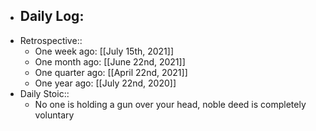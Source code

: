 - Daily Log:
    -
- Retrospective::
    - One week ago: [[July 15th, 2021]]
    - One month ago: [[June 22nd, 2021]]
    - One quarter ago: [[April 22nd, 2021]]
    - One year ago: [[July 22nd, 2020]]
- Daily Stoic::
    - No one is holding a gun over your head, noble deed is completely voluntary
